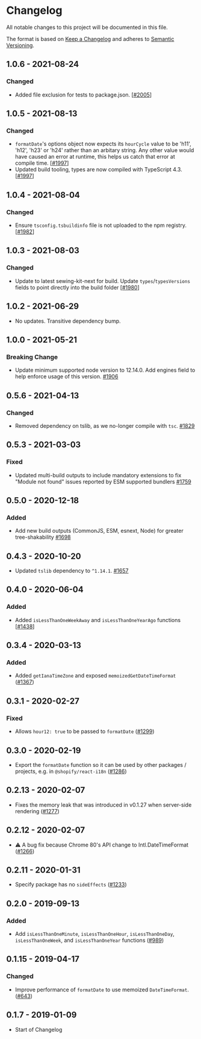 # Changelog

All notable changes to this project will be documented in this file.

The format is based on [Keep a Changelog](http://keepachangelog.com/en/1.0.0/)
and adheres to [Semantic Versioning](http://semver.org/spec/v2.0.0.html).

<!-- ## Unreleased -->

## 1.0.6 - 2021-08-24

### Changed

- Added file exclusion for tests to package.json. [[#2005](https://github.com/Shopify/quilt/pull/2005)]

## 1.0.5 - 2021-08-13

### Changed

- `formatDate`'s options object now expects its `hourCycle` value to be 'h11', 'h12', 'h23' or 'h24' rather than an arbitary string. Any other value would have caused an error at runtime, this helps us catch that error at compile time. [[#1997](https://github.com/Shopify/quilt/pull/1997)]
- Updated build tooling, types are now compiled with TypeScript 4.3. [[#1997](https://github.com/Shopify/quilt/pull/1997)]

## 1.0.4 - 2021-08-04

### Changed

- Ensure `tsconfig.tsbuildinfo` file is not uploaded to the npm registry. [[#1982](https://github.com/Shopify/quilt/pull/1982)]

## 1.0.3 - 2021-08-03

### Changed

- Update to latest sewing-kit-next for build. Update `types`/`typesVersions` fields to point directly into the build folder [[#1980](https://github.com/Shopify/quilt/pull/1980)]

## 1.0.2 - 2021-06-29

- No updates. Transitive dependency bump.

## 1.0.0 - 2021-05-21

### Breaking Change

- Update minimum supported node version to 12.14.0. Add engines field to help enforce usage of this version. [#1906](https://github.com/Shopify/quilt/pull/1906)

## 0.5.6 - 2021-04-13

### Changed

- Removed dependency on tslib, as we no-longer compile with `tsc`. [#1829](https://github.com/Shopify/quilt/pull/1829)

## 0.5.3 - 2021-03-03

### Fixed

- Updated multi-build outputs to include mandatory extensions to fix "Module not found" issues reported by ESM supported bundlers [#1759](https://github.com/Shopify/quilt/pull/1759)

## 0.5.0 - 2020-12-18

### Added

- Add new build outputs (CommonJS, ESM, esnext, Node) for greater tree-shakability [#1698](https://github.com/Shopify/quilt/pull/1698)

## 0.4.3 - 2020-10-20

- Updated `tslib` dependency to `^1.14.1`. [#1657](https://github.com/Shopify/quilt/pull/1657)

## 0.4.0 - 2020-06-04

### Added

- Added `isLessThanOneWeekAway` and `isLessThanOneYearAgo` functions [[#1438](https://github.com/Shopify/quilt/pull/1438)]

## 0.3.4 - 2020-03-13

### Added

- Added `getIanaTimeZone` and exposed `memoizedGetDateTimeFormat` ([#1367](https://github.com/Shopify/quilt/pull/1367))

## 0.3.1 - 2020-02-27

### Fixed

- Allows `hour12: true` to be passed to `formatDate` ([#1299](https://github.com/Shopify/quilt/pull/1299))

## 0.3.0 - 2020-02-19

- Export the `formatDate` function so it can be used by other packages / projects, e.g. in `@shopify/react-i18n` ([#1286](https://github.com/Shopify/quilt/pull/1286))

## 0.2.13 - 2020-02-07

- Fixes the memory leak that was introduced in v0.1.27 when server-side rendering ([#1277](https://github.com/Shopify/quilt/pull/1277))

## 0.2.12 - 2020-02-07

- ⚠️ A bug fix because Chrome 80's API change to Intl.DateTimeFormat ([#1266](https://github.com/Shopify/quilt/pull/1266))

## 0.2.11 - 2020-01-31

- Specify package has no `sideEffects` ([#1233](https://github.com/Shopify/quilt/pull/1233))

## 0.2.0 - 2019-09-13

### Added

- Add `isLessThanOneMinute`, `isLessThanOneHour`, `isLessThanOneDay`, `isLessThanOneWeek`, and `isLessThanOneYear` functions ([#989](https://github.com/Shopify/quilt/pull/989))

## 0.1.15 - 2019-04-17

### Changed

- Improve performance of `formatDate` to use memoized `DateTimeFormat`. ([#643](https://github.com/Shopify/quilt/pull/643))

## 0.1.7 - 2019-01-09

- Start of Changelog
